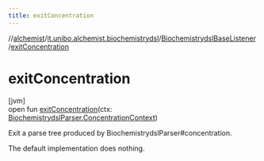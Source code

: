 ```yaml
---
title: exitConcentration
---
```

//[alchemist](../../../index.html)/[it.unibo.alchemist.biochemistrydsl](../index.html)/[BiochemistrydslBaseListener](index.html)/[exitConcentration](exit-concentration.html)



# exitConcentration



[jvm]\
open fun [exitConcentration](exit-concentration.html)(ctx: [BiochemistrydslParser.ConcentrationContext](../-biochemistrydsl-parser/-concentration-context/index.html))



Exit a parse tree produced by BiochemistrydslParser#concentration. 



The default implementation does nothing.




